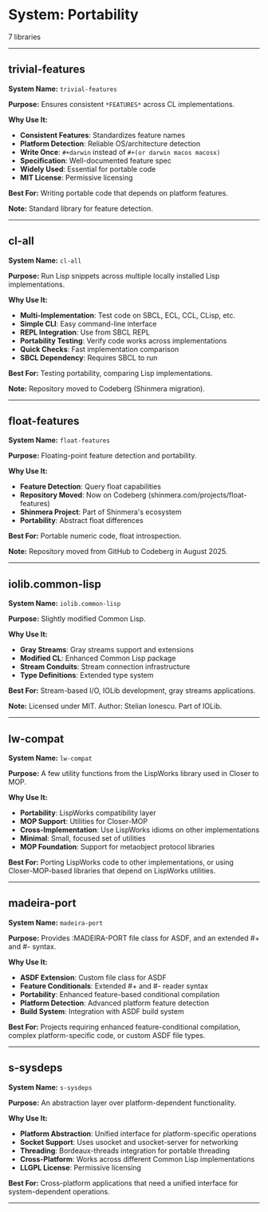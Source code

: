 # System: Portability

7 libraries

---

## trivial-features

**System Name:** `trivial-features`

**Purpose:** Ensures consistent `*FEATURES*` across CL implementations.

**Why Use It:**
- **Consistent Features**: Standardizes feature names
- **Platform Detection**: Reliable OS/architecture detection
- **Write Once**: `#+darwin` instead of `#+(or darwin macos macosx)`
- **Specification**: Well-documented feature spec
- **Widely Used**: Essential for portable code
- **MIT License**: Permissive licensing

**Best For:** Writing portable code that depends on platform features.

**Note:** Standard library for feature detection.

---


## cl-all

**System Name:** `cl-all`

**Purpose:** Run Lisp snippets across multiple locally installed Lisp implementations.

**Why Use It:**
- **Multi-Implementation**: Test code on SBCL, ECL, CCL, CLisp, etc.
- **Simple CLI**: Easy command-line interface
- **REPL Integration**: Use from SBCL REPL
- **Portability Testing**: Verify code works across implementations
- **Quick Checks**: Fast implementation comparison
- **SBCL Dependency**: Requires SBCL to run

**Best For:** Testing portability, comparing Lisp implementations.

**Note:** Repository moved to Codeberg (Shinmera migration).

---


## float-features

**System Name:** `float-features`

**Purpose:** Floating-point feature detection and portability.

**Why Use It:**
- **Feature Detection**: Query float capabilities
- **Repository Moved**: Now on Codeberg (shinmera.com/projects/float-features)
- **Shinmera Project**: Part of Shinmera's ecosystem
- **Portability**: Abstract float differences

**Best For:** Portable numeric code, float introspection.

**Note:** Repository moved from GitHub to Codeberg in August 2025.

---


## iolib.common-lisp

**System Name:** `iolib.common-lisp`

**Purpose:** Slightly modified Common Lisp.

**Why Use It:**
- **Gray Streams**: Gray streams support and extensions
- **Modified CL**: Enhanced Common Lisp package
- **Stream Conduits**: Stream connection infrastructure
- **Type Definitions**: Extended type system

**Best For:** Stream-based I/O, IOLib development, gray streams applications.

**Note:** Licensed under MIT. Author: Stelian Ionescu. Part of IOLib.

---


## lw-compat

**System Name:** `lw-compat`

**Purpose:** A few utility functions from the LispWorks library used in Closer to MOP.

**Why Use It:**
- **Portability**: LispWorks compatibility layer
- **MOP Support**: Utilities for Closer-MOP
- **Cross-Implementation**: Use LispWorks idioms on other implementations
- **Minimal**: Small, focused set of utilities
- **MOP Foundation**: Support for metaobject protocol libraries

**Best For:** Porting LispWorks code to other implementations, or using Closer-MOP-based libraries that depend on LispWorks utilities.

---


## madeira-port

**System Name:** `madeira-port`

**Purpose:** Provides :MADEIRA-PORT file class for ASDF, and an extended #+ and #- syntax.

**Why Use It:**
- **ASDF Extension**: Custom file class for ASDF
- **Feature Conditionals**: Extended #+ and #- reader syntax
- **Portability**: Enhanced feature-based conditional compilation
- **Platform Detection**: Advanced platform feature detection
- **Build System**: Integration with ASDF build system

**Best For:** Projects requiring enhanced feature-conditional compilation, complex platform-specific code, or custom ASDF file types.

---


## s-sysdeps

**System Name:** `s-sysdeps`

**Purpose:** An abstraction layer over platform-dependent functionality.

**Why Use It:**
- **Platform Abstraction**: Unified interface for platform-specific operations
- **Socket Support**: Uses usocket and usocket-server for networking
- **Threading**: Bordeaux-threads integration for portable threading
- **Cross-Platform**: Works across different Common Lisp implementations
- **LLGPL License**: Permissive licensing

**Best For:** Cross-platform applications that need a unified interface for system-dependent operations.

---


